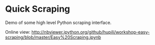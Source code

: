 # Quick Scraping

Demo of some high level Python scraping interface.

Online view:
http://nbviewer.ipython.org/github/hupili/workshop-easy-scraping/blob/master/Easy%20Scraping.ipynb






